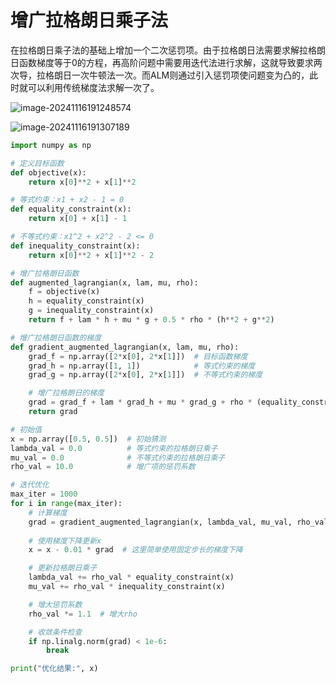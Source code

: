 # 增广拉格朗日乘子法

在拉格朗日乘子法的基础上增加一个二次惩罚项。由于拉格朗日法需要求解拉格朗日函数梯度等于0的方程，再高阶问题中需要用迭代法进行求解，这就导致要求两次导，拉格朗日一次牛顿法一次。而ALM则通过引入惩罚项使问题变为凸的，此时就可以利用传统梯度法求解一次了。

![image-20241116191248574](C:\Users\28609\AppData\Roaming\Typora\typora-user-images\image-20241116191248574.png)

![image-20241116191307189](C:\Users\28609\AppData\Roaming\Typora\typora-user-images\image-20241116191307189.png)

```python
import numpy as np

# 定义目标函数
def objective(x):
    return x[0]**2 + x[1]**2

# 等式约束：x1 + x2 - 1 = 0
def equality_constraint(x):
    return x[0] + x[1] - 1

# 不等式约束：x1^2 + x2^2 - 2 <= 0
def inequality_constraint(x):
    return x[0]**2 + x[1]**2 - 2

# 增广拉格朗日函数
def augmented_lagrangian(x, lam, mu, rho):
    f = objective(x)
    h = equality_constraint(x)
    g = inequality_constraint(x)
    return f + lam * h + mu * g + 0.5 * rho * (h**2 + g**2)

# 增广拉格朗日函数的梯度
def gradient_augmented_lagrangian(x, lam, mu, rho):
    grad_f = np.array([2*x[0], 2*x[1]])  # 目标函数梯度
    grad_h = np.array([1, 1])            # 等式约束的梯度
    grad_g = np.array([2*x[0], 2*x[1]])  # 不等式约束的梯度

    # 增广拉格朗日的梯度
    grad = grad_f + lam * grad_h + mu * grad_g + rho * (equality_constraint(x) * grad_h + inequality_constraint(x) * grad_g)
    return grad

# 初始值
x = np.array([0.5, 0.5])  # 初始猜测
lambda_val = 0.0          # 等式约束的拉格朗日乘子
mu_val = 0.0              # 不等式约束的拉格朗日乘子
rho_val = 10.0            # 增广项的惩罚系数

# 迭代优化
max_iter = 1000
for i in range(max_iter):
    # 计算梯度
    grad = gradient_augmented_lagrangian(x, lambda_val, mu_val, rho_val)
    
    # 使用梯度下降更新x
    x = x - 0.01 * grad  # 这里简单使用固定步长的梯度下降

    # 更新拉格朗日乘子
    lambda_val += rho_val * equality_constraint(x)
    mu_val += rho_val * inequality_constraint(x)

    # 增大惩罚系数
    rho_val *= 1.1  # 增大rho

    # 收敛条件检查
    if np.linalg.norm(grad) < 1e-6:
        break

print("优化结果:", x)

```

